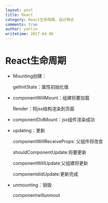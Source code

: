 ```yaml
---
layout: post
title: React
category: React生命周期，设计特点
comments: true
author: yanlin
writetime: 2017-04-06
---
```

# React生命周期
  * Mounting创建：  

    getInitState：属性初始化值  

  * componentWillMount：组建将要加载  

    Render：将jsx结构渲染到页面  

  * componentDidMount：jsx组件渲染成功  

  * updating：更新  

    componentWillReceiveProps: 父组件将改变  

    shouldComponentUpdate:将要更新  

    componentWillUpdate:父组建将更新  

    componentdidUpdate:更新完成  

  * unmounting：销毁  
  
    componentwillunmout  